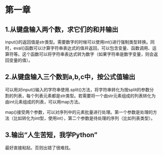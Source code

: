 第一章
==
1.从键盘输入两个数，求它们的和并输出
--
input()的返回值是str类型。需要数字的时候可以使用int()进行强制类型转换。同时，eval()函数可以计算字符串表达式的值并返回，可以包含变量、函数调用、运算符等。这个函数可以将字符串表达式转为数字（如果字符串是数字变量，则会返回变量的值）。

2.从键盘输入三个数到a,b,c中，按公式值输出
--
可以用对input()输入的字符串使用.split()方法，将字符串转化为按split的参数分割的列表，每个列表元素都是str类型。若需要将一个由str元素组成的列表转化为由int元素组成的列表，可以用map方法。

map()接受两个参数，可以对序列中的元素批量进行处理。第一个参数是处理的方法（比如转化为int型，使用int），第二个参数是待处理的序列（比如列表类型）。

3.输出“人生苦短，我学Python”
--
最好直接粘贴，否则出错了很难找。



